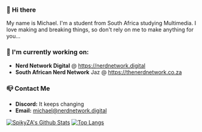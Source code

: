 ### 👋 Hi there
My name is Michael. I'm a student from South Africa studying Multimedia. I love making and breaking things, so don't rely on me to make anything for you...

### 🔭 I'm currently working on:  
- **Nerd Network Digital** @ https://nerdnetwork.digital
- **South African Nerd Network** Jaz @ https://thenerdnetwork.co.za

### 📪 Contact Me
- **Discord:** It keeps changing
- **Email:** michael@nerdnetwork.digital

[![SpikyZA's Github Stats](https://github-readme-stats.vercel.app/api?username=michaelrosstarr&show_icons=true&theme=radical)](https://github.com/anuraghazra/github-readme-stats)
[![Top Langs](https://github-readme-stats.vercel.app/api/top-langs/?username=michaelrosstarr&layout=compact&show_icons=true&theme=radical&langs_count=8)](https://github.com/anuraghazra/github-readme-stats)
